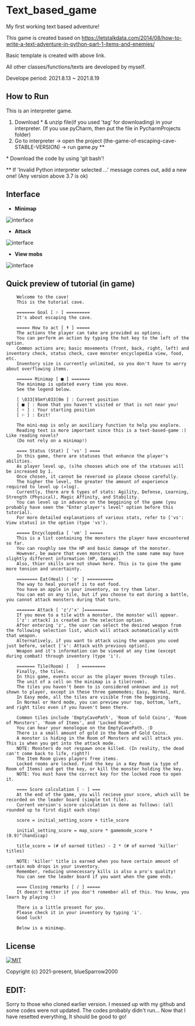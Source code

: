 # Text_based_game
My first working text based adventure! 


This game is created based on https://letstalkdata.com/2014/08/how-to-write-a-text-adventure-in-python-part-1-items-and-enemies/


Basic template is created with above link.


All other classes/functions/texts are developed by myself.


Develope period: 2021.8.13 ~ 2021.8.19

## How to Run


This is an interpreter game.


1. Download \* & unzip file(if you used 'tag' for downloading) in your interpreter. (If you use pyCharm, then put the file in PycharmProjects folder)
2. Go to interpreter -> open the project (the-game-of-escaping-cave-STABLE-VERSION) -> run game.py **

\* Download the code by using 'git bash'! 


** If 'Invalid Python interpreter selected ...' message comes out, add a new one! (Any version above 3.7 is ok)


## Interface
* __Minimap__


![interface](../main/images/interface.png)


* __Attack__ 


![interface](../main/images/attack_capture1.png)


* __View mobs__


![interface](../main/images/capture1.png)



## Quick preview of tutorial (in game)
        Welcome to the cave!
        This is the tutorial cave.

        ======= Goal [ ⚐ ] =========
        It's about escaping the cave.

        ===== How to act [ ☨ ] =====
        The actions the player can take are provided as options.
        You can perform an action by typing the hot key to the left of the option.
        Common actions are; basic movements (front, back, right, left) and inventory check, status check, cave monster encyclopedia view, food, etc.
        Inventory size is currently unlimited, so you don't have to worry about overflowing items.

        ====== Minimap [ ■ ] =======
        The minimap is updated every time you move.
        See the legend below.

        [ \033[95m☨\033[0m ] : Current position
        [ ■ ] : Room that you haven't visited or that is not near you!
        [ ☼ ] : Your starting position
        [ ⚐ ] : Exit!

        The mini-map is only an auxiliary function to help you explore. 
        Reading text is more important since this is a text-based-game :) Like reading novels? 
        (Do not rely on a minimap!)

        ==== Status (Stat) [ 'vs' ] ====
        In this game, there are statuses that enhance the player's abilities.
        As player level up, (s)he chooses which one of the statuses will be increased by 1.
        Once chosen, it cannot be reversed so please choose carefully.
        The higher the level, the greater the amount of experience required to level up (∝log).
        Currently, there are 6 types of stats: Agility, Defense, Learning, Strength (Physical), Magic Affinity, and Stability.
        You can level up in advance on the beggining of the game (you probably have seen the "Enter player's level" option before this tutorial).
        For more detailed explanations of various stats, refer to ['vs': View status] in the option (type 'vs').

        ===== Encyclopedia [ 'vm' ] =====
        This is a list containing the monsters the player have encountered so far.
        You can roughly see the HP and basic damage of the monster.
        However, be aware that even monsters with the same name may have slightly different information (HP, damage).
        Also, thier skills are not shown here. This is to give the game more tension and uncertainty.

        ======== Eat(Heal) [ 'e' ] ==========
        The way to heal yourself is to eat food.
        You have an apple in your inventory, so try them later.
        You can eat on any tile, but if you choose to eat during a battle, you cannot attack monsters during that turn.

        ======= Attack [ 'z'/'x' ]=========
        If you move to a tile with a monster, the monster will appear.
        ['z': attack] is created in the selection option. 
        After entering 'z', the user can select the desired weapon from the following selection list, which will attack automatically with that weapon.
        Alternatively, if you want to attack using the weapon you used just before, select ['x': Attack with previous option].
        Weapon and it's information can be viewed at any time (except during combat) through inventory (type 'i').

        ======= Tile(Room) [   ] =========
        Finally, the tiles. 
        In this game, events occur as the player moves through tiles.
        The unit of a cell on the minimap is a tile(room).
        The tiles you haven't been to is considered unknown and is not shown to player, except in these three gamemodes; Easy, Normal, Hard.
        In Easy mode, all the tiles are visible from the beggining.
        In Normal or Hard mode, you can preview your top, bottom, left, and right tiles even if you haven't been there.

        Common tiles include 'EmptyCavePath', 'Room of Gold Coins', 'Room of Monsters', 'Room of Items', and 'Locked Room'.
        You can hear your monologue on the EmptyCavePath. :D
        There is a small amount of gold in the Room of Gold Coins.
        A monster is hiding in the Room of Monsters and will attack you. This is when you get into the attack mode.
        NOTE: Monsters do not respawn once killed. (In reality, the dead can't come back to life, right?)
        The Item Room gives players free items.
        Locked rooms are locked. Find the key in a Key Room (a type of Room of Items) and get the key, or kill the monster holding the key.
        NOTE: You must have the correct key for the locked room to open it.

        ==== Score calculation [ - ] ===
        At the end of the game, you will recieve your score, which will be recorded on the leader board (simple txt file).
        Current version's score calculation is done as follows: (all rounded up to first digit each step)
        
        score = initial_setting_score + title_score
        
        initial_setting_score = map_score * gamemode_score * (0.9)^(handicap)
        
        title_score = (# of earned titles) - 2 * (# of earned 'killer' titles) 
        
        NOTE: 'killer' title is earned when you have certain amount of certain mob drops in your inventory. 
        Remember, reducing unnecessary kills is also a pro's quality!
        You can see the leader board if you want when the game ends.
        
        ==== Closing remarks [ ♪ ] =====   
        It doesn't matter if you don't remember all of this. You know, you learn by playing :)
        
        There is a little present for you. 
        Please check it in your inventory by typing 'i'. 
        Good luck!

        Below is a minimap.

## License
[![MIT](https://img.shields.io/cocoapods/l/AFNetworking.svg?style=style&label=License&maxAge=2592000)](../master/LICENSE)

Copyright (c) 2021-present, blueSparrow2000


## EDIT:
Sorry to those who cloned earlier version.
I messed up with my github and some codes were not updated.
The codes probably didn't run...
Now that I have resetted everything, It should be good to go!
